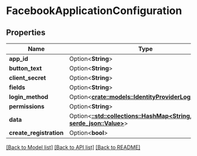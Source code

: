 # FacebookApplicationConfiguration

## Properties

Name | Type | Description | Notes
------------ | ------------- | ------------- | -------------
**app_id** | Option<**String**> |  | [optional]
**button_text** | Option<**String**> |  | [optional]
**client_secret** | Option<**String**> |  | [optional]
**fields** | Option<**String**> |  | [optional]
**login_method** | Option<[**crate::models::IdentityProviderLoginMethod**](IdentityProviderLoginMethod.md)> |  | [optional]
**permissions** | Option<**String**> |  | [optional]
**data** | Option<[**::std::collections::HashMap<String, serde_json::Value>**](serde_json::Value.md)> |  | [optional]
**create_registration** | Option<**bool**> |  | [optional]

[[Back to Model list]](../README.md#documentation-for-models) [[Back to API list]](../README.md#documentation-for-api-endpoints) [[Back to README]](../README.md)


